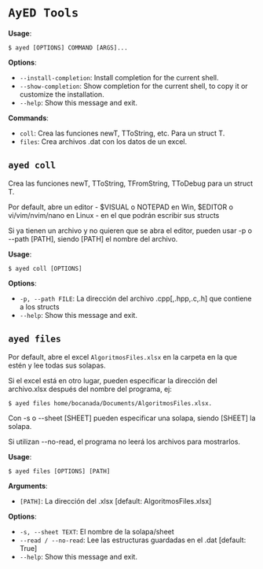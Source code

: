 # `AyED Tools`

**Usage**:

```console
$ ayed [OPTIONS] COMMAND [ARGS]...
```

**Options**:

* `--install-completion`: Install completion for the current shell.
* `--show-completion`: Show completion for the current shell, to copy it or customize the installation.
* `--help`: Show this message and exit.

**Commands**:

* `coll`: Crea las funciones newT, TToString, etc. Para un struct T.
* `files`: Crea archivos .dat con los datos de un excel.

## `ayed coll`

Crea las funciones newT, TToString, TFromString, TToDebug para un struct T.

Por default, abre un editor - $VISUAL o NOTEPAD en Win, $EDITOR o vi/vim/nvim/nano en Linux - en el que podrán escribir sus structs

Si ya tienen un archivo y no quieren que se abra el editor, pueden usar
-p o --path [PATH], siendo [PATH] el nombre del archivo.

**Usage**:

```console
$ ayed coll [OPTIONS]
```

**Options**:

* `-p, --path FILE`: La dirección del archivo .cpp[,.hpp,.c,.h] que contiene a los structs
* `--help`: Show this message and exit.

## `ayed files`

Por default, abre el excel `AlgoritmosFiles.xlsx` en la carpeta en la que
estén y lee todas sus solapas.

Si el excel está en otro lugar, pueden especificar la dirección del archivo.xlsx
después del nombre del programa,
ej: 
```console
$ ayed files home/bocanada/Documents/AlgoritmosFiles.xlsx.
```
Con -s o --sheet [SHEET] pueden especificar una solapa, siendo [SHEET] la solapa.

Si utilizan --no-read, el programa no leerá los archivos para mostrarlos.

**Usage**:

```console
$ ayed files [OPTIONS] [PATH]
```

**Arguments**:

* `[PATH]`: La dirección del .xlsx  [default: AlgoritmosFiles.xlsx]

**Options**:

* `-s, --sheet TEXT`: El nombre de la solapa/sheet
* `--read / --no-read`: Lee las estructuras guardadas en el .dat  [default: True]
* `--help`: Show this message and exit.
